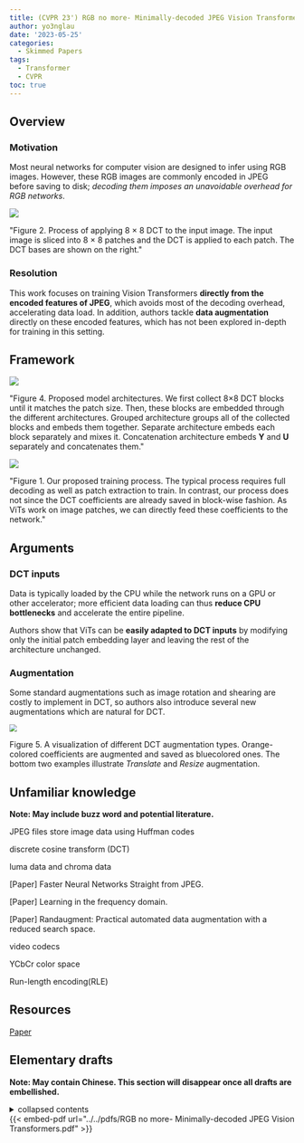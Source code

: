 ```yaml
---
title: (CVPR 23') RGB no more- Minimally-decoded JPEG Vision Transformers
author: yo3nglau
date: '2023-05-25'
categories:
  - Skimmed Papers
tags:
  - Transformer
  - CVPR
toc: true
---
```


## Overview

### Motivation

Most neural networks for computer vision are designed to infer using RGB images. However, these RGB images are commonly encoded in JPEG before saving to disk; *decoding them imposes an unavoidable overhead for RGB networks*.

![](https://s1.ax1x.com/2023/05/25/p9beui6.png)

"Figure 2. Process of applying 8 × 8 DCT to the input image. The input image is sliced into 8 × 8 patches and the DCT is applied to each patch. The DCT bases are shown on the right."

### Resolution

This work focuses on training Vision Transformers **directly from the encoded features of JPEG**, which avoids most of the decoding overhead, accelerating data load. In addition, authors tackle **data augmentation** directly on these encoded features, which has not been explored in-depth for training in this setting.

## Framework

![](https://s1.ax1x.com/2023/05/25/p9beKJK.png)

"Figure 4. Proposed model architectures. We first collect 8×8 DCT blocks until it matches the patch size. Then, these blocks are embedded through the different architectures. Grouped architecture groups all of the collected blocks and embeds them together. Separate architecture embeds each block separately and mixes it. Concatenation architecture embeds **Y** and **U** separately and concatenates them."

![](https://s1.ax1x.com/2023/05/25/p9beMRO.png)

"Figure 1. Our proposed training process. The typical process requires full decoding as well as patch extraction to train. In contrast, our process does not since the DCT coefficients are already saved in block-wise fashion. As ViTs work on image patches, we can directly feed these coefficients to the network."

## Arguments

### DCT inputs

Data is typically loaded by the CPU while the network runs on a GPU or other accelerator; more efficient data loading can thus **reduce CPU bottlenecks** and accelerate the entire pipeline.

Authors show that ViTs can be **easily adapted to DCT inputs** by modifying only the initial patch embedding layer and leaving the rest of the architecture unchanged.

### Augmentation

Some standard augmentations such as image rotation and shearing are costly to implement in DCT, so authors also introduce several new augmentations which are natural for DCT.

<img src="https://s1.ax1x.com/2023/05/25/p9bemIx.png" style="zoom:80%;" />

Figure 5. A visualization of different DCT augmentation types. Orange-colored coefficients are augmented and saved as bluecolored ones. The bottom two examples illustrate *Translate* and *Resize* augmentation.

## Unfamiliar knowledge

**Note: May include buzz word and potential literature.**

JPEG files store image data using Huffman codes

discrete cosine transform (DCT)

luma data and chroma data

[Paper] Faster Neural Networks Straight from JPEG.

[Paper] Learning in the frequency domain.

[Paper] Randaugment: Practical automated data augmentation with a reduced search space.

video codecs

YCbCr color space

Run-length encoding(RLE)

## Resources

[Paper](https://arxiv.org/abs/2211.16421)

## Elementary drafts

**Note: May contain Chinese. This section will disappear once all drafts are embellished.**

<details>
	<summary>collapsed contents</summary>
		add more details
</details>
{{< embed-pdf url="../../pdfs/RGB no more- Minimally-decoded JPEG Vision Transformers.pdf" >}}

